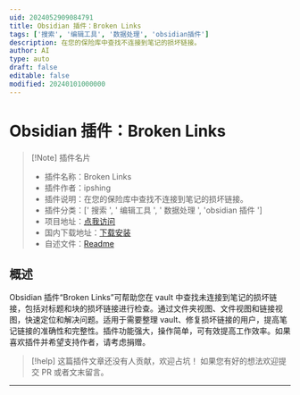 ```yaml
---
uid: 2024052909084791
title: Obsidian 插件：Broken Links
tags: ['搜索', '编辑工具', '数据处理', 'obsidian插件']
description: 在您的保险库中查找不连接到笔记的损坏链接。
author: AI
type: auto
draft: false
editable: false
modified: 20240101000000
---
```


# Obsidian 插件：Broken Links

> [!Note] 插件名片
> - 插件名称：Broken Links
> - 插件作者：ipshing
> - 插件说明：在您的保险库中查找不连接到笔记的损坏链接。
> - 插件分类：[' 搜索 ', ' 编辑工具 ', ' 数据处理 ', 'obsidian 插件 ']
> - 项目地址：[点我访问](https://github.com/ipshing/obsidian-broken-links)
> - 国内下载地址：[下载安装](https://pkmer.cn/products/plugin/pluginMarket/?broken-links)
> - 自述文件：[Readme](https://ghproxy.net/https://raw.githubusercontent.com/ipshing/obsidian-broken-links/main/README.md)

## 概述

Obsidian 插件“Broken Links”可帮助您在 vault 中查找未连接到笔记的损坏链接，包括对标题和块的损坏链接进行检查。通过文件夹视图、文件视图和链接视图，快速定位和解决问题。适用于需要整理 vault、修复损坏链接的用户，提高笔记链接的准确性和完整性。插件功能强大，操作简单，可有效提高工作效率。如果喜欢插件并希望支持作者，请考虑捐赠。

> [!help]
> 这篇插件文章还没有人贡献，欢迎占坑！
> 如果您有好的想法欢迎提交 PR 或者文末留言。

---



